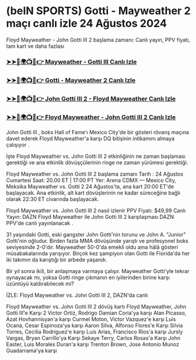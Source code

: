 #  (beIN SPORTS) Gotti - Mayweather 2 maçı canlı izle 24 Ağustos 2024

Floyd Mayweather - John Gotti III 2 başlama zamanı: Canlı yayın, PPV fiyatı, tam kart ve daha fazlası

<h3><a href="https://cutt.ly/tenZ19lz">➤➤🔴🌍📺📱👉 Mayweather - Gotti III Canlı Izle</a></h3>

<h3><a href="https://cutt.ly/tenZ19lz">➤➤🔴🌍📺📱👉 Gotti - Mayweather 2 Canlı Izle</a></h3>

<h3><a href="https://cutt.ly/tenZ19lz">➤➤🔴🌍📺📱👉 John Gotti III 2 - Floyd Mayweather Canlı Izle</a></h3>

<h3><a href="https://cutt.ly/tenZ19lz">➤➤🔴🌍📺📱👉 Floyd Mayweather - John Gotti III 2 Canlı Izle</a></h3>

John Gotti III , boks Hall of Fame'ı Mexico City'de bir gösteri rövanş maçına davet ederek Floyd Mayweather'a karşı DQ bitişinin intikamını almaya çalışıyor .

İşte Floyd Mayweather vs. John Gotti III 2 etkinliğinin ne zaman başlaması gerektiği ve ana etkinlik dövüşçülerinin ringe ne zaman yürümesi gerektiği.

Floyd Mayweather vs. John Gotti III 2 başlama zamanı
Tarih : 24 Ağustos Cumartesi
Saat: 20.00 ET | 17:00 PT
Yer: Arena CDMX — Mexico City, Meksika
Mayweather vs. Gotti 2 24 Ağustos'ta, ana kart 20:00 ET'de başlayacak. Ana etkinlik, alt kart dövüşlerinin ne kadar süreceğine bağlı olarak 22:30 ET civarında başlayacak.

Floyd Mayweather vs. John Gotti III 2 nasıl izlenir
PPV Fiyatı: $49,99
Canlı Yayın:  DAZN
Floyd Mayweather ile John Gotti III 2 karşılaşması DAZN PPV'de canlı yayınlanacak   .

31 yaşındaki Gotti, eski gangster John Gotti'nin torunu ve John A. "Junior" Gotti'nin oğludur. Birden fazla MMA dövüşünde yarıştı ve profesyonel boks seviyesinde 2-0'dır. Mayweather 50-0'da emekli oldu ama hâlâ gösteri müsabakalarında yarışıyor. Birçok kez şampiyon olan Gotti ile Florida'da her iki takımın da karıştığı bir arbede yaşandı. 

Bir yıl sonra ikili, bir anlaşmaya varmaya çalışır. Mayweather Gotti'yle tekrar oynayacak mı, yoksa Gotti ringe çıkmanın en iyilerinden birine karşı üzüntüyü kaldırabilecek mi? 

İZLE:  Floyd Mayweather vs. John Gotti III 2, DAZN'da canlı

Floyd Mayweather vs. John Gotti III 2 dövüş kartı
Floyd Mayweather, John Gotti III'e Karşı 2
Victor Ortiz, Rodrigo Damian Coria'ya karşı
Alan Picasso, Azat Hovhannisyan'a karşı
Curmel Moton, Victor Vazquez'e karşı
Luis Ocana, Cesar Espinoza'ya karşı
Aaron Silva, Alfonso Flores'e Karşı
Silvia Torres, Cecilia Rodriguez'e karşı
Luis Arias, Francisco Rios'a karşı
Jursly Vargas, Bryan Carrillo'ya Karşı
Sekaye Terry, Carlos Rosas'a Karşı
John Easter, Luis Morales Duran'a karşı
Trenton Brown, Jose Antonio Munoz Guadarrama'ya karşı
